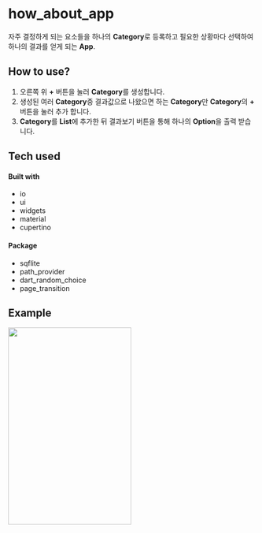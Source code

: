 # how_about_app
자주 결정하게 되는 요소들을 하나의 **Category**로 등록하고 필요한 상황마다 선택하여 하나의 결과를 얻게 되는 **App**.

## How to use?
 1. 오른쪽 위 **+** 버튼을 눌러 **Category**를 생성합니다.
 2. 생성된 여러 **Category**중 결과값으로 나왔으면 하는 **Category**만 **Category**의 **+** 버튼을 눌러 추가 합니다.
 3. **Category**를 **List**에 추가한 뒤 결과보기 버튼을 통해 하나의 **Option**을 출력 받습니다.
## Tech used

#### Built with
* io
* ui
* widgets
* material
* cupertino
#### Package
* sqflite
* path_provider
* dart_random_choice
* page_transition
## Example
<img src="https://user-images.githubusercontent.com/65265805/86523467-dcb6ba00-bea7-11ea-922a-7ee8bc62e6e3.gif" height = "400" width = "250">
